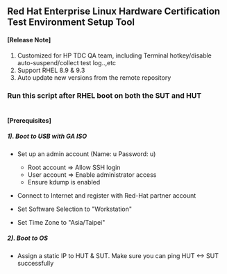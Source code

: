 ## Red Hat Enterprise Linux Hardware Certification Test Environment Setup Tool

#### [Release Note]
1.	Customized for HP TDC QA team, including Terminal hotkey/disable auto-suspend/collect test log..,etc
2.	Support RHEL 8.9 & 9.3
3.	Auto update new versions from the remote repository


### Run this script after RHEL boot on both the SUT and HUT
#
#### [Prerequisites]
##### 1).  Boot to USB with GA ISO
+ Set up an admin account (Name: u  Password: u)
  +  Root account => Allow SSH login
  +  User account => Enable administrator access
  +  Ensure kdump is enabled

+ Connect to Internet and register with Red-Hat partner account

+ Set Software Selection to "Workstation"

+ Set Time Zone to "Asia/Taipei"
  
#####  2).  Boot to OS 
+ Assign a static IP to HUT & SUT. Make sure you can ping HUT <-> SUT successfully
